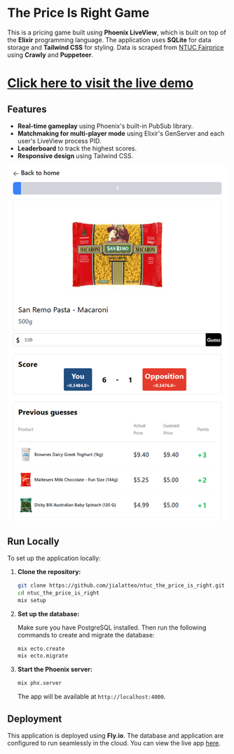 # **The Price Is Right Game**

This is a pricing game built using **Phoenix LiveView**, which is built on top of the **Elixir** programming language. The application uses **SQLite** for data storage and **Tailwind CSS** for styling. Data is scraped from [NTUC Fairprice](https://www.fairprice.com.sg) using **Crawly** and **Puppeteer**.

# **[Click here to visit the live demo](https://ntuc-price-is-right.fly.dev/)**

## Features

- **Real-time gameplay** using Phoenix's built-in PubSub library.
- **Matchmaking for multi-player mode** using Elixir's GenServer and each user's LiveView process PID.
- **Leaderboard** to track the highest scores.
- **Responsive design** using Tailwind CSS.

![Game Screenshot](./priv/static/images/screenshot.png)

## Run Locally

To set up the application locally:

1. **Clone the repository:**

    ```bash
    git clone https://github.com/jialatteo/ntuc_the_price_is_right.git
    cd ntuc_the_price_is_right
    mix setup
    ```

2. **Set up the database:**

    Make sure you have PostgreSQL installed. Then run the following commands to create and migrate the database:

    ```bash
    mix ecto.create
    mix ecto.migrate
    ```

3. **Start the Phoenix server:**

    ```bash
    mix phx.server
    ```

    The app will be available at `http://localhost:4000`.

## Deployment

This application is deployed using **Fly.io**. The database and application are configured to run seamlessly in the cloud. You can view the live app [here](https://ntuc-price-is-right.fly.dev/).
